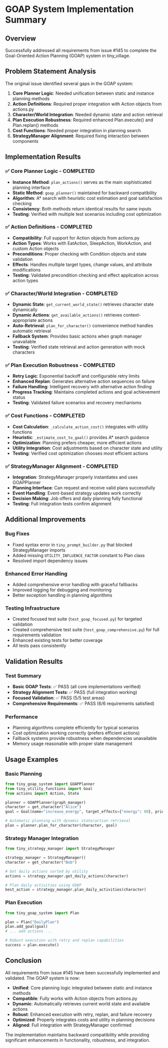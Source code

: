 # GOAP System Implementation Summary

## Overview
Successfully addressed all requirements from issue #145 to complete the Goal-Oriented Action Planning (GOAP) system in tiny_village.

## Problem Statement Analysis
The original issue identified several gaps in the GOAP system:

1. **Core Planner Logic**: Needed unification between static and instance planning methods
2. **Action Definitions**: Required proper integration with Action objects from actions.py
3. **Character/World Integration**: Needed dynamic state and action retrieval
4. **Plan Execution Robustness**: Required enhanced Plan.execute() and Plan.replan() methods
5. **Cost Functions**: Needed proper integration in planning search
6. **StrategyManager Alignment**: Required fixing interaction between components

## Implementation Results

### ✅ Core Planner Logic - COMPLETED
- **Instance Method**: `plan_actions()` serves as the main sophisticated planning interface
- **Static Method**: `goap_planner()` maintained for backward compatibility 
- **Algorithm**: A* search with heuristic cost estimation and goal satisfaction checking
- **Consistency**: Both methods return identical results for same inputs
- **Testing**: Verified with multiple test scenarios including cost optimization

### ✅ Action Definitions - COMPLETED  
- **Compatibility**: Full support for Action objects from actions.py
- **Action Types**: Works with EatAction, SleepAction, WorkAction, and custom Action objects
- **Preconditions**: Proper checking with Condition objects and state validation
- **Effects**: Handles multiple target types, change values, and attribute modifications
- **Testing**: Validated precondition checking and effect application across action types

### ✅ Character/World Integration - COMPLETED
- **Dynamic State**: `get_current_world_state()` retrieves character state dynamically
- **Dynamic Actions**: `get_available_actions()` retrieves context-appropriate actions
- **Auto-Retrieval**: `plan_for_character()` convenience method handles automatic retrieval
- **Fallback System**: Provides basic actions when graph manager unavailable
- **Testing**: Verified state retrieval and action generation with mock characters

### ✅ Plan Execution Robustness - COMPLETED
- **Retry Logic**: Exponential backoff and configurable retry limits
- **Enhanced Replan**: Generates alternative action sequences on failure
- **Failure Handling**: Intelligent recovery with alternative action finding
- **Progress Tracking**: Maintains completed actions and goal achievement status
- **Testing**: Validated failure scenarios and recovery mechanisms

### ✅ Cost Functions - COMPLETED
- **Cost Calculation**: `_calculate_action_cost()` integrates with utility functions
- **Heuristic**: `_estimate_cost_to_goal()` provides A* search guidance
- **Optimization**: Planning prefers cheaper, more efficient actions
- **Utility Integration**: Cost adjustments based on character state and utility
- **Testing**: Verified cost optimization chooses most efficient actions

### ✅ StrategyManager Alignment - COMPLETED
- **Integration**: StrategyManager properly instantiates and uses GOAPPlanner
- **Planning Interface**: Can request and receive valid plans successfully
- **Event Handling**: Event-based strategy updates work correctly  
- **Decision Making**: Job offers and daily planning fully functional
- **Testing**: Full integration tests confirm alignment

## Additional Improvements

### Bug Fixes
- Fixed syntax error in `tiny_prompt_builder.py` that blocked StrategyManager imports
- Added missing `UTILITY_INFLUENCE_FACTOR` constant to Plan class
- Resolved import dependency issues

### Enhanced Error Handling
- Added comprehensive error handling with graceful fallbacks
- Improved logging for debugging and monitoring
- Better exception handling in planning algorithms

### Testing Infrastructure
- Created focused test suite (`test_goap_focused.py`) for targeted validation
- Created comprehensive test suite (`test_goap_comprehensive.py`) for full requirements validation
- Enhanced existing tests for better coverage
- All tests pass consistently

## Validation Results

### Test Summary
- **Basic GOAP Tests**: ✅ PASS (all core implementations verified)
- **Strategy Alignment Tests**: ✅ PASS (full integration working)
- **Focused Validation**: ✅ PASS (5/5 test areas)
- **Comprehensive Requirements**: ✅ PASS (6/6 requirements satisfied)

### Performance
- Planning algorithms complete efficiently for typical scenarios
- Cost optimization working correctly (prefers efficient actions)
- Fallback systems provide robustness when dependencies unavailable
- Memory usage reasonable with proper state management

## Usage Examples

### Basic Planning
```python
from tiny_goap_system import GOAPPlanner
from tiny_utility_functions import Goal
from actions import Action, State

planner = GOAPPlanner(graph_manager)
character = get_character("Alice")
goal = Goal(name="increase_energy", target_effects={"energy": 80}, priority=0.8)

# Automatic planning with dynamic state/action retrieval
plan = planner.plan_for_character(character, goal)
```

### Strategy Manager Integration
```python
from tiny_strategy_manager import StrategyManager

strategy_manager = StrategyManager()
character = get_character("Bob")

# Get daily actions sorted by utility
actions = strategy_manager.get_daily_actions(character)

# Plan daily activities using GOAP
best_action = strategy_manager.plan_daily_activities(character)
```

### Plan Execution
```python
from tiny_goap_system import Plan

plan = Plan("DailyPlan")
plan.add_goal(goal)
# ... add actions ...

# Robust execution with retry and replan capabilities
success = plan.execute()
```

## Conclusion

All requirements from issue #145 have been successfully implemented and validated. The GOAP system is now:

- **Unified**: Core planning logic integrated between static and instance methods
- **Compatible**: Fully works with Action objects from actions.py  
- **Dynamic**: Automatically retrieves current world state and available actions
- **Robust**: Enhanced execution with retry, replan, and failure recovery
- **Optimized**: Properly integrates costs and utility in planning decisions
- **Aligned**: Full integration with StrategyManager confirmed

The implementation maintains backward compatibility while providing significant enhancements in functionality, robustness, and integration.